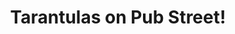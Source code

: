 ---
title: Tarantulas on Pub Street!
category: blog
lat: 13.35462
lng: 103.85417
image: https://s3-us-west-2.amazonaws.com/travels2013/2014-01-16 05:59:23 PST.jpg
observation: 20140116055923PST
---